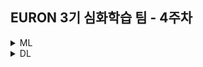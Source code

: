 ## EURON 3기 심화학습 팀 - 4주차

<details>
<summary>ML</summary>
<div markdown="1">       

<br />  
  
| 주차 | 내용         | 발표자                       | 발표자료 |
| ---- | ------------ | ---------------------------- | -------- |
| 4    | 교재 6-(1) 장 | 이서영, 이다현, 손소현   | [📚]()    |

  
## Assignment

### 📍 예습과제

1. 딥러닝 파이토치 교과서 6 - (1) 장을 공부하고 assignment 레포에 제출 

### 📍 복습과제

1. 딥러닝 파이토치 교과서 5 장 코드 필사



* 궁금한 사항/공유하면 좋을 추가 자료 등 복습한 내용은 2주차 세션 발표 이후 10분동안, 랜덤으로 한 명을 뽑아 발표를 진행 할 예정입니다. 

  
</div>
</details>



<details>
<summary>DL</summary>
<div markdown="1">       

<br />  
  
| 주차 | 내용         | 발표자                       | 발표자료 |
| ---- | ------------ | ---------------------------- | -------- |
| 4   | Link Analysis: PageRank | 이다현, 최하경   | [📚]()    |

  
## Assignment

### 📍 예습과제

1. cs224w 4강을 공부하고 "세션 시작전 10분동안" 랜덤으로 예습한 내용을 공유

### 📍 복습과제
  
1. DeepWalk: Online Learning of Social Representations 논문 읽기  : https://arxiv.org/abs/1403.6652
2. 논문 리뷰 영상 시청 : https://www.youtube.com/watch?v=uH9oU6rQYmk



* cs224w 홈페이지의 colab 0, colab1 에 해당하는 파일을 과제로 필사/빈 코드 부분 채워넣기를 해오시면 됩니다. 코드 부분을 직접 채워 넣는 부분은 구글링을 통해 최대한 해결해보시고, 모르는 부분은 함께 고민하며 채워가면 되니, 부담 갖지 않고, 각 문제마다 요구하는 포인트만 짚어오셔도 괜찮습니다. 


  
</div>
</details>
